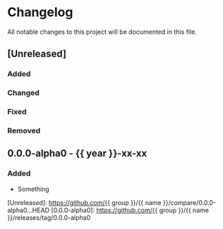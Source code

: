 # Changelog

All notable changes to this project will be documented in this file.



## [Unreleased]

### Added

### Changed

### Fixed

### Removed



## 0.0.0-alpha0 - {{ year }}-xx-xx

### Added

- Something



[Unreleased]:  https://github.com/{{ group }}/{{ name }}/compare/0.0.0-alpha0...HEAD
[0.0.0-alpha0]: https://github.com/{{ group }}/{{ name }}/releases/tag/0.0.0-alpha0
